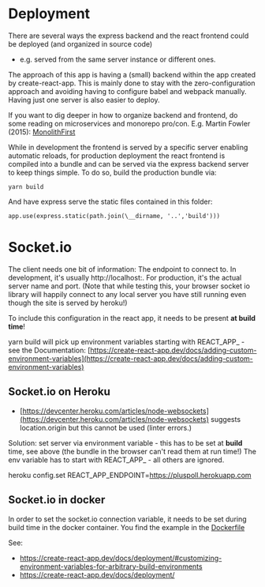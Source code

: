 # Deployment

There are several ways the express backend and the react frontend could
be deployed (and organized in source code)
- e.g. served from the same server instance or different ones.

The approach of this app is having a (small) backend within the
app created by create-react-app. This is mainly done to stay with
the zero-configuration approach and avoiding having to configure
babel and webpack manually. Having just one server is also easier to deploy.

If you want to dig deeper in how to organize backend and frontend,
do some reading on microservices and monorepo pro/con.
E.g. Martin Fowler (2015): [MonolithFirst](https://martinfowler.com/bliki/MonolithFirst.html)


While in development the frontend is served by a specific server enabling
automatic reloads, for production deployment the react frontend is compiled
into a bundle and can be served via the express backend server to keep things
simple. To do so, build the production bundle via:

    yarn build

And have express serve the static files contained in this folder:

    app.use(express.static(path.join(\__dirname, '..','build')))


# Socket.io

The client needs one bit of information: The endpoint to connect to.
In development, it's usually http://localhost:<port>. For production, it's the actual
server name and port. (Note that while testing this, your browser socket io library
will happily connect to any local server you have still running even though
the site is served by heroku!)

To include this configuration in the react app, it needs to be present __at build time__!

yarn build will pick up environment variables starting with REACT_APP_ -
see the Documentation: [https://create-react-app.dev/docs/adding-custom-environment-variables](https://create-react-app.dev/docs/adding-custom-environment-variables)

## Socket.io on Heroku

- [https://devcenter.heroku.com/articles/node-websockets](https://devcenter.heroku.com/articles/node-websockets)
 suggests location.origin but this cannot be used (linter errors.)

Solution: set server via environment variable - this has to be set
at __build__ time, see above (the bundle in the browser can't read them at run time!)
The env variable has to start with REACT_APP_ - all others are ignored.

heroku config.set REACT_APP_ENDPOINT=https://pluspoll.herokuapp.com


## Socket.io in docker

In order to set the socket.io connection variable, it needs to be set
during build time in the docker container. You find the example in the [Dockerfile](./Dockerfile)

See:
- https://create-react-app.dev/docs/deployment/#customizing-environment-variables-for-arbitrary-build-environments
- https://create-react-app.dev/docs/deployment/
